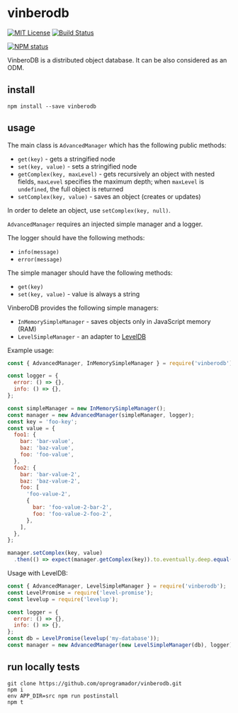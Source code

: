 # vinberodb

[![MIT License](https://img.shields.io/badge/license-mit-green.svg?style=flat-square)](https://opensource.org/licenses/MIT)
[![Build Status](https://travis-ci.org/oprogramador/vinberodb.svg?branch=master)](https://travis-ci.org/oprogramador/vinberodb
)

[![NPM status](https://nodei.co/npm/vinberodb.png?downloads=true&stars=true)](https://npmjs.org/package/vinberodb
)

VinberoDB is a distributed object database. It can be also considered as an ODM.

## install
`npm install --save vinberodb`

## usage
The main class is `AdvancedManager` which has the following public methods:
- `get(key)` - gets a stringified node
- `set(key, value)` - sets a stringified node
- `getComplex(key, maxLevel)` - gets recursively an object with nested fields, `maxLevel` specifies the maximum depth; when `maxLevel` is `undefined`, the full object is returned
- `setComplex(key, value)` - saves an object (creates or updates)

In order to delete an object, use `setComplex(key, null)`.

`AdvancedManager` requires an injected simple manager and a logger.

The logger should have the following methods:
- `info(message)`
- `error(message)`

The simple manager should have the following methods:
- `get(key)`
- `set(key, value)` - value is always a string

VinberoDB provides the following simple managers:
- `InMemorySimpleManager` - saves objects only in JavaScript memory (RAM)
- `LevelSimpleManager` - an adapter to [LevelDB](https://github.com/google/leveldb)

Example usage:
```js
const { AdvancedManager, InMemorySimpleManager } = require('vinberodb');

const logger = {
  error: () => {},
  info: () => {},
};

const simpleManager = new InMemorySimpleManager();
const manager = new AdvancedManager(simpleManager, logger);
const key = 'foo-key';
const value = {
  foo1: {
    bar: 'bar-value',
    baz: 'baz-value',
    foo: 'foo-value',
  },
  foo2: {
    bar: 'bar-value-2',
    baz: 'baz-value-2',
    foo: [
      'foo-value-2',
      {
        bar: 'foo-value-2-bar-2',
        foo: 'foo-value-2-foo-2',
      },
    ],
  },
};

manager.setComplex(key, value)
  .then(() => expect(manager.getComplex(key)).to.eventually.deep.equal(value));
```

Usage with LevelDB:
```js
const { AdvancedManager, LevelSimpleManager } = require('vinberodb');
const LevelPromise = require('level-promise');
const levelup = require('levelup');

const logger = {
  error: () => {},
  info: () => {},
};
const db = LevelPromise(levelup('my-database'));
const manager = new AdvancedManager(new LevelSimpleManager(db), logger);
```

## run locally tests
```
git clone https://github.com/oprogramador/vinberodb.git
npm i
env APP_DIR=src npm run postinstall
npm t
```
